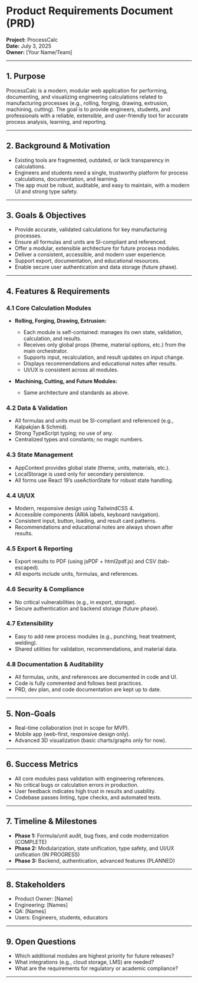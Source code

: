 # Product Requirements Document (PRD)

**Project:** ProcessCalc  
**Date:** July 3, 2025  
**Owner:** [Your Name/Team]

---

## 1. Purpose

ProcessCalc is a modern, modular web application for performing, documenting, and visualizing engineering calculations related to manufacturing processes (e.g., rolling, forging, drawing, extrusion, machining, cutting). The goal is to provide engineers, students, and professionals with a reliable, extensible, and user-friendly tool for accurate process analysis, learning, and reporting.

---

## 2. Background & Motivation

- Existing tools are fragmented, outdated, or lack transparency in calculations.
- Engineers and students need a single, trustworthy platform for process calculations, documentation, and learning.
- The app must be robust, auditable, and easy to maintain, with a modern UI and strong type safety.

---

## 3. Goals & Objectives

- Provide accurate, validated calculations for key manufacturing processes.
- Ensure all formulas and units are SI-compliant and referenced.
- Offer a modular, extensible architecture for future process modules.
- Deliver a consistent, accessible, and modern user experience.
- Support export, documentation, and educational resources.
- Enable secure user authentication and data storage (future phase).

---

## 4. Features & Requirements

### 4.1 Core Calculation Modules

- **Rolling, Forging, Drawing, Extrusion:**

  - Each module is self-contained: manages its own state, validation, calculation, and results.
  - Receives only global props (theme, material options, etc.) from the main orchestrator.
  - Supports input, recalculation, and result updates on input change.
  - Displays recommendations and educational notes after results.
  - UI/UX is consistent across all modules.

- **Machining, Cutting, and Future Modules:**
  - Same architecture and standards as above.

### 4.2 Data & Validation

- All formulas and units must be SI-compliant and referenced (e.g., Kalpakjian & Schmid).
- Strong TypeScript typing; no use of any.
- Centralized types and constants; no magic numbers.

### 4.3 State Management

- AppContext provides global state (theme, units, materials, etc.).
- LocalStorage is used only for secondary persistence.
- All forms use React 19’s useActionState for robust state handling.

### 4.4 UI/UX

- Modern, responsive design using TailwindCSS 4.
- Accessible components (ARIA labels, keyboard navigation).
- Consistent input, button, loading, and result card patterns.
- Recommendations and educational notes are always shown after results.

### 4.5 Export & Reporting

- Export results to PDF (using jsPDF + html2pdf.js) and CSV (tab-escaped).
- All exports include units, formulas, and references.

### 4.6 Security & Compliance

- No critical vulnerabilities (e.g., in export, storage).
- Secure authentication and backend storage (future phase).

### 4.7 Extensibility

- Easy to add new process modules (e.g., punching, heat treatment, welding).
- Shared utilities for validation, recommendations, and material data.

### 4.8 Documentation & Auditability

- All formulas, units, and references are documented in code and UI.
- Code is fully commented and follows best practices.
- PRD, dev plan, and code documentation are kept up to date.

---

## 5. Non-Goals

- Real-time collaboration (not in scope for MVP).
- Mobile app (web-first, responsive design only).
- Advanced 3D visualization (basic charts/graphs only for now).

---

## 6. Success Metrics

- All core modules pass validation with engineering references.
- No critical bugs or calculation errors in production.
- User feedback indicates high trust in results and usability.
- Codebase passes linting, type checks, and automated tests.

---

## 7. Timeline & Milestones

- **Phase 1:** Formula/unit audit, bug fixes, and code modernization (COMPLETE)
- **Phase 2:** Modularization, state unification, type safety, and UI/UX unification (IN PROGRESS)
- **Phase 3:** Backend, authentication, advanced features (PLANNED)

---

## 8. Stakeholders

- Product Owner: [Name]
- Engineering: [Names]
- QA: [Names]
- Users: Engineers, students, educators

---

## 9. Open Questions

- Which additional modules are highest priority for future releases?
- What integrations (e.g., cloud storage, LMS) are needed?
- What are the requirements for regulatory or academic compliance?

---
